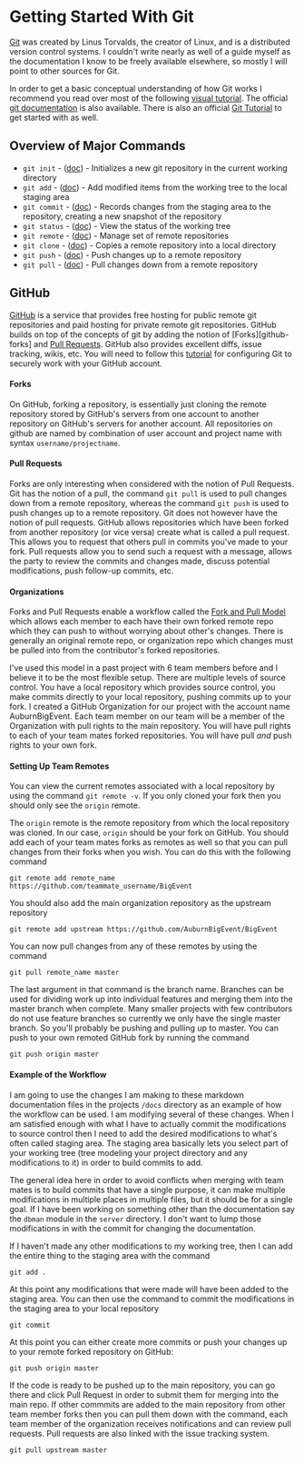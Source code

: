 Getting Started With Git
========================

[Git][git] was created by Linus Torvalds, the creator of Linux, and is a
distributed version control systems. I couldn't write nearly as well of a guide
myself as the documentation I know to be freely available elsewhere, so mostly
I will point to other sources for Git.

In order to get a basic conceptual understanding of how Git works I recommend
you read over most of the following [visual tutorial][git-concepts-tut]. The
official [git documentation][git-docs] is also available. There is also an
official [Git Tutorial][git-tutorial] to get started with as well.


Overview of Major Commands
--------------------------
 * `git init` - ([doc][git-init]) - Initializes a new git repository in the
      current working directory
 * `git add` - ([doc][git-add]) - Add modified items from the working tree to 
      the local staging area
 * `git commit` - ([doc][git-commit]) - Records changes from the staging area to 
      the repository, creating a new snapshot of the repository
 * `git status` - ([doc][git-commit]) - View the status of the working tree
 * `git remote` - ([doc][git-remote]) - Manage set of remote repositories
 * `git clone` - ([doc][git-clone]) - Copies a remote repository into a local 
      directory
 * `git push` - ([doc][git-push]) - Push changes up to a remote repository
 * `git pull` - ([doc][git-pull]) - Pull changes down from a remote repository

GitHub
------
[GitHub][github] is a service that provides free hosting for public remote git
repositories and paid hosting for private remote git repositories. GitHub builds
on top of the concepts of git by adding the notion of [Forks][github-forks] and
[Pull Requests][github-pull-requests]. GitHub also provides excellent diffs, 
issue tracking, wikis, etc. You will need to follow this 
[tutorial][github-git-setup] for configuring Git to securely work with your
GitHub account.

#### Forks

On GitHub, forking a repository, is essentially just cloning the remote
repository stored by GitHub's servers from one account to another repository
on GitHub's servers for another account. All repositories on github are named
by combination of user account and project name with syntax
`username/projectname`.

#### Pull Requests

Forks are only interesting when considered with the notion of Pull Requests.
Git has the notion of a pull, the command `git pull` is used to pull changes
down from a remote repository, whereas the command `git push` is used to push
changes up to a remote repository. Git does not however have the notion of pull
requests. GitHub allows repositories which have been forked from another
repository (or vice versa) create what is called a pull request. This allows
you to request that others pull in commits you've made to your fork. Pull
requests allow you to send such a request with a message, allows the party
to review the commits and changes made, discuss potential modifications, push
follow-up commits, etc.

#### Organizations

Forks and Pull Requests enable a workflow called the 
[Fork and Pull Model][github-fork-and-pull] which allows each member to each
have their own forked remote repo which they can push to without worrying about
other's changes. There is generally an original remote repo, or organization
repo which changes must be pulled into from the contributor's forked
repositories.

I've used this model in a past project with 6 team members before and I believe
it to be the most flexible setup. There are multiple levels of source control.
You have a local repository which provides source control, you make commits
directly to your local repository, pushing commits up to your fork. I created
a GitHub Organization for our project with the account name AuburnBigEvent. Each
team member on our team will be a member of the Organization with pull rights to
the main repository. You will have pull rights to each of your team mates forked
repositories. You will have pull *and* push rights to your own fork. 

#### Setting Up Team Remotes

You can view the current remotes associated with a local repository by using the
command `git remote -v`. If you only cloned your fork then you should only see
the `origin` remote.

The `origin` remote is the remote repository from which the local repository was
cloned. In our case, `origin` should be your fork on GitHub. You should add each
of your team mates forks as remotes as well so that you can pull changes from
their forks when you wish. You can do this with the following command

    git remote add remote_name https://github.com/teammate_username/BigEvent

You should also add the main organization repository as the upstream repository

    git remote add upstream https://github.com/AuburnBigEvent/BigEvent

You can now pull changes from any of these remotes by using the command

    git pull remote_name master

The last argument in that command is the branch name. Branches can be used for
dividing work up into individual features and merging them into the master
branch when complete. Many smaller projects with few contributors do not use
feature branches so currently we only have the single master branch. So you'll
probably be pushing and pulling up to master. You can push to your own remoted
GitHub fork by running the command

    git push origin master

#### Example of the Workflow

I am going to use the changes I am making to these markdown documentation files
in the projects `/docs` directory as an example of how the workflow can be used.
I am modifying several of these changes. When I am satisfied enough with what I
have to actually commit the modifications to source control then I need to add
the desired modifications to what's often called staging area. The staging area
basically lets you select part of your working tree (tree modeling your project
directory and any modifications to it) in order to build commits to add.

The general idea here in order to avoid conflicts when merging with team mates
is to build commits that have a single purpose, it can make multiple 
modifications in multiple places in multiple files, but it should be for a
single goal. If I have been working on something other than the documentation
say the `dbman` module in the `server` directory. I don't want to lump those
modifications in with the commit for changing the documentation.

If I haven't made any other modifications to my working tree, then I can add
the entire thing to the staging area with the command

    git add .

At this point any modifications that were made will have been added to the
staging area. You can then use the command to commit the modifications in the
staging area to your local repository

    git commit

At this point you can either create more commits or push your changes up to your
remote forked repository on GitHub:

    git push origin master

If the code is ready to be pushed up to the main repository, you can go there
and click Pull Request in order to submit them for merging into the main repo.
If other commmits are added to the main repository from other team member forks
then you can pull them down with the command, each team member of the
organization receives notifications and can review pull requests. Pull requests
are also linked with the issue tracking system.

    git pull upstream master

[git]: http://git-scm.com
[git-docs]: http://git-scm.com/docs
[git-tutorial]: http://git-scm.com/docs/gittutorial
[git-config]: http://git-scm.com/docs/git-config
[git-init]: http://git-scm.com/docs/git-add
[git-add]: http://git-scm.com/docs/git-add
[git-commit]: http://git-scm.com/docs/git-commit
[git-status]: http://git-scm.com/docs/git-status
[git-remote]: http://git-scm.com/docs/git-remote
[git-clone]: http://git-scm.com/docs/git-clone
[git-pull]: http://git-scm.com/docs/git-pull
[git-push]: http://git-scm.com/docs/git-push

[git-concepts-tut]: http://gitolite.com/gcs/index.html

[github]: http://github.com
[github-fork]: https://help.github.com/articles/fork-a-repo
[github-pull-requests]:https://help.github.com/articles/using-pull-requests
[github-git-setup]: https://help.github.com/articles/set-up-git

[github-fork-and-pull]: https://help.github.com/articles/using-pull-requests#fork--pull

[profhacker-forks-pull-requests]: http://chronicle.com/blogs/profhacker/forks-and-pull-requests-in-github/47753
